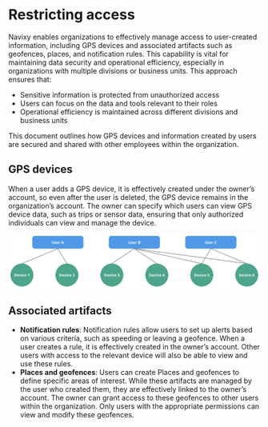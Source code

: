 # Restricting access

Navixy enables organizations to effectively manage access to user-created information, including GPS devices and associated artifacts such as geofences, places, and notification rules. This capability is vital for maintaining data security and operational efficiency, especially in organizations with multiple divisions or business units. This approach ensures that:

* Sensitive information is protected from unauthorized access
* Users can focus on the data and tools relevant to their roles
* Operational efficiency is maintained across different divisions and business units

This document outlines how GPS devices and information created by users are secured and shared with other employees within the organization.

## GPS devices

When a user adds a GPS device, it is effectively created under the owner’s account, so even after the user is deleted, the GPS device remains in the organization’s account. The owner can specify which users can view GPS device data, such as trips or sensor data, ensuring that only authorized individuals can view and manage the device.

![](attachments/image-20240718-040427.png)

## Associated artifacts

* **Notification rules**: Notification rules allow users to set up alerts based on various criteria, such as speeding or leaving a geofence. When a user creates a rule, it is effectively created in the owner’s account. Other users with access to the relevant device will also be able to view and use these rules.
* **Places and geofences**: Users can create Places and geofences to define specific areas of interest. While these artifacts are managed by the user who created them, they are effectively linked to the owner’s account. The owner can grant access to these geofences to other users within the organization. Only users with the appropriate permissions can view and modify these geofences.

